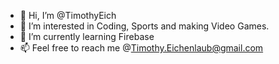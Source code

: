 - 👋 Hi, I’m @TimothyEich
- 👀 I’m interested in Coding, Sports and making Video Games.
- 🌱 I’m currently learning Firebase
- 📫 Feel free to reach me @Timothy.Eichenlaub@gmail.com

<!---
TimothyEich/TimothyEich is a ✨ special ✨ repository because its `README.md` (this file) appears on your GitHub profile.
You can click the Preview link to take a look at your changes.
--->
